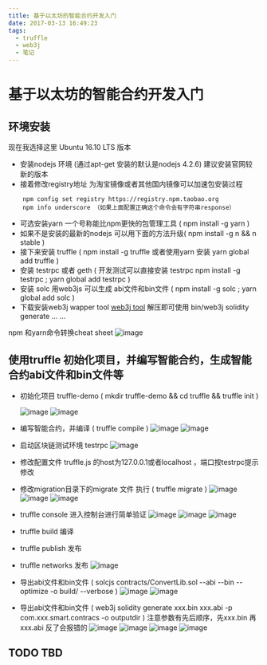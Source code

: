 ```yaml
---
title: 基于以太坊的智能合约开发入门
date: 2017-03-13 16:49:23
tags:
  - truffle
  - web3j
  - 笔记
---
```


# 基于以太坊的智能合约开发入门
##  环境安装 
 现在我选择这里 Ubuntu 16.10 LTS 版本
 
 - 安装nodejs 环境 (通过apt-get 安装的默认是nodejs 4.2.6) 建议安装官网较新的版本
 - 接着修改registry地址 为淘宝镜像或者其他国内镜像可以加速包安装过程
~~~~
    npm config set registry https://registry.npm.taobao.org 
    npm info underscore （如果上面配置正确这个命令会有字符串response）
~~~~
 - 可选安装yarn 一个号称能比npm更快的包管理工具 ( npm install -g yarn )
 - 如果不是安装的最新的nodejs 可以用下面的方法升级( npm install -g n && n stable )
 - 接下来安装 truffle ( npm install -g truffle 或者使用yarn 安装 yarn global add truffle  )
 - 安装 testrpc 或者 geth ( 开发测试可以直接安装 testrpc  npm install -g testrpc ; yarn global add testrpc )
 - 安装 solc 用web3js 可以生成 abi文件和bin文件 ( npm install -g solc ; yarn global add solc )
 - 下载安装web3j wapper tool [web3j tool](https://github.com/web3j/web3j/releases/download/v2.1.0/web3j-2.1.0.zip)
 解压即可使用 bin/web3j solidity generate ... ...

 npm 和yarn命令转换cheat sheet
 ![image](/images/blockchain-00.jpg)

## 使用truffle 初始化项目，并编写智能合约，生成智能合约abi文件和bin文件等

- 初始化项目 truffle-demo ( mkdir truffle-demo && cd truffle && truffle init )

  ![image](/images/blockchain-01.png)
  ![image](/images/blockchain-02.png)
- 编写智能合约，并编译  ( truffle compile )
  ![image](/images/blockchain-02.png)
  ![image](/images/blockchain-05.png)
- 启动区块链测试环境 testrpc
![image](/images/blockchain-04.jpg)
- 修改配置文件 truffle.js 的host为127.0.0.1或者localhost ，端口按testrpc提示修改

- 修改migration目录下的migrate 文件 执行 ( truffle migrate )
![image](/images/blockchain-06.png)
![image](/images/blockchain-07.png)
![image](/images/blockchain-08.png)
- truffle console 进入控制台进行简单验证
![image](/images/blockchain-13.png)
![image](/images/blockchain-14.png)
![image](/images/blockchain-15.png)
- truffle build 编译

- truffle publish 发布

- truffle networks 发布
![image](/images/blockchain-09.png)
- 导出abi文件和bin文件 ( solcjs contracts/ConvertLib.sol --abi --bin --optimize -o build/ --verbose  )
![image](/images/blockchain-12.png)
![image](/images/blockchain-10.png)
- 导出abi文件和bin文件 ( web3j solidity generate xxx.bin xxx.abi -p com.xxx.smart.contracs -o outputdir )
   注意参数有先后顺序，先xxx.bin 再xxx.abi 反了会报错的
![image](/images/blockchain-17.png)
![image](/images/blockchain-18.png)
![image](/images/blockchain-19.png)
![image](/images/blockchain-20.png)

## TODO TBD